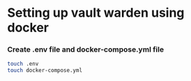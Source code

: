 # Setting up vault warden using docker 

### Create .env file and docker-compose.yml file 
```bash 
touch .env
touch docker-compose.yml 
```